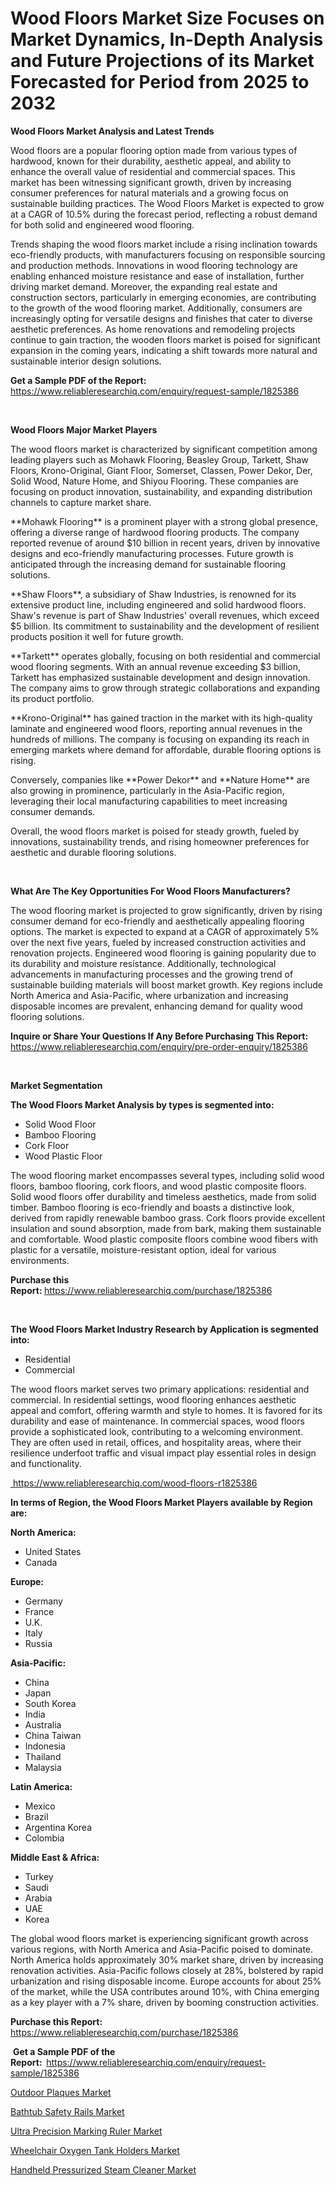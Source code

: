 <p><h1>Wood Floors Market Size Focuses on Market Dynamics, In-Depth Analysis and Future Projections of its Market Forecasted for Period from 2025 to 2032</h1></p><p><strong>Wood Floors Market Analysis and Latest Trends</strong></p>
<p><p>Wood floors are a popular flooring option made from various types of hardwood, known for their durability, aesthetic appeal, and ability to enhance the overall value of residential and commercial spaces. This market has been witnessing significant growth, driven by increasing consumer preferences for natural materials and a growing focus on sustainable building practices. The Wood Floors Market is expected to grow at a CAGR of 10.5% during the forecast period, reflecting a robust demand for both solid and engineered wood flooring.</p><p>Trends shaping the wood floors market include a rising inclination towards eco-friendly products, with manufacturers focusing on responsible sourcing and production methods. Innovations in wood flooring technology are enabling enhanced moisture resistance and ease of installation, further driving market demand. Moreover, the expanding real estate and construction sectors, particularly in emerging economies, are contributing to the growth of the wood flooring market. Additionally, consumers are increasingly opting for versatile designs and finishes that cater to diverse aesthetic preferences. As home renovations and remodeling projects continue to gain traction, the wooden floors market is poised for significant expansion in the coming years, indicating a shift towards more natural and sustainable interior design solutions.</p></p>
<p><strong>Get a Sample PDF of the Report:&nbsp;</strong> <a href="https://www.reliableresearchiq.com/enquiry/request-sample/1825386?utm_campaign=114&utm_medium=2&utm_source=Github&utm_content=ia&utm_term=04042025&utm_id=wood-floors">https://www.reliableresearchiq.com/enquiry/request-sample/1825386</a></p>
<p>&nbsp;</p>
<p><strong>Wood Floors Major Market Players</strong></p>
<p><p>The wood floors market is characterized by significant competition among leading players such as Mohawk Flooring, Beasley Group, Tarkett, Shaw Floors, Krono-Original, Giant Floor, Somerset, Classen, Power Dekor, Der, Solid Wood, Nature Home, and Shiyou Flooring. These companies are focusing on product innovation, sustainability, and expanding distribution channels to capture market share.</p><p>**Mohawk Flooring** is a prominent player with a strong global presence, offering a diverse range of hardwood flooring products. The company reported revenue of around $10 billion in recent years, driven by innovative designs and eco-friendly manufacturing processes. Future growth is anticipated through the increasing demand for sustainable flooring solutions.</p><p>**Shaw Floors**, a subsidiary of Shaw Industries, is renowned for its extensive product line, including engineered and solid hardwood floors. Shaw's revenue is part of Shaw Industries' overall revenues, which exceed $5 billion. Its commitment to sustainability and the development of resilient products position it well for future growth.</p><p>**Tarkett** operates globally, focusing on both residential and commercial wood flooring segments. With an annual revenue exceeding $3 billion, Tarkett has emphasized sustainable development and design innovation. The company aims to grow through strategic collaborations and expanding its product portfolio.</p><p>**Krono-Original** has gained traction in the market with its high-quality laminate and engineered wood floors, reporting annual revenues in the hundreds of millions. The company is focusing on expanding its reach in emerging markets where demand for affordable, durable flooring options is rising.</p><p>Conversely, companies like **Power Dekor** and **Nature Home** are also growing in prominence, particularly in the Asia-Pacific region, leveraging their local manufacturing capabilities to meet increasing consumer demands.</p><p>Overall, the wood floors market is poised for steady growth, fueled by innovations, sustainability trends, and rising homeowner preferences for aesthetic and durable flooring solutions.</p></p>
<p>&nbsp;</p>
<p><strong>What Are The Key Opportunities For Wood Floors Manufacturers?</strong></p>
<p><p>The wood flooring market is projected to grow significantly, driven by rising consumer demand for eco-friendly and aesthetically appealing flooring options. The market is expected to expand at a CAGR of approximately 5% over the next five years, fueled by increased construction activities and renovation projects. Engineered wood flooring is gaining popularity due to its durability and moisture resistance. Additionally, technological advancements in manufacturing processes and the growing trend of sustainable building materials will boost market growth. Key regions include North America and Asia-Pacific, where urbanization and increasing disposable incomes are prevalent, enhancing demand for quality wood flooring solutions.</p></p>
<p><strong>Inquire or Share Your Questions If Any Before Purchasing This Report:</strong> <a href="https://www.reliableresearchiq.com/enquiry/pre-order-enquiry/1825386?utm_campaign=114&utm_medium=2&utm_source=Github&utm_content=ia&utm_term=04042025&utm_id=wood-floors">https://www.reliableresearchiq.com/enquiry/pre-order-enquiry/1825386</a></p>
<p>&nbsp;</p>
<p><strong>Market Segmentation</strong></p>
<p><strong>The Wood Floors Market Analysis by types is segmented into:</strong></p>
<p><ul><li>Solid Wood Floor</li><li>Bamboo Flooring</li><li>Cork Floor</li><li>Wood Plastic Floor</li></ul></p>
<p><p>The wood flooring market encompasses several types, including solid wood floors, bamboo flooring, cork floors, and wood plastic composite floors. Solid wood floors offer durability and timeless aesthetics, made from solid timber. Bamboo flooring is eco-friendly and boasts a distinctive look, derived from rapidly renewable bamboo grass. Cork floors provide excellent insulation and sound absorption, made from bark, making them sustainable and comfortable. Wood plastic composite floors combine wood fibers with plastic for a versatile, moisture-resistant option, ideal for various environments.</p></p>
<p><strong>Purchase this Report:&nbsp;</strong><a href="https://www.reliableresearchiq.com/purchase/1825386?utm_campaign=114&utm_medium=2&utm_source=Github&utm_content=ia&utm_term=04042025&utm_id=wood-floors">https://www.reliableresearchiq.com/purchase/1825386</a></p>
<p>&nbsp;</p>
<p><strong>The Wood Floors Market Industry Research by Application is segmented into:</strong></p>
<p><ul><li>Residential</li><li>Commercial</li></ul></p>
<p><p>The wood floors market serves two primary applications: residential and commercial. In residential settings, wood flooring enhances aesthetic appeal and comfort, offering warmth and style to homes. It is favored for its durability and ease of maintenance. In commercial spaces, wood floors provide a sophisticated look, contributing to a welcoming environment. They are often used in retail, offices, and hospitality areas, where their resilience underfoot traffic and visual impact play essential roles in design and functionality.</p></p>
<p><a href="https://www.reliableresearchiq.com/wood-floors-r1825386?utm_campaign=114&utm_medium=2&utm_source=Github&utm_content=ia&utm_term=04042025&utm_id=wood-floors">&nbsp;https://www.reliableresearchiq.com/wood-floors-r1825386</a></p>
<p><strong>In terms of Region, the Wood Floors Market Players available by Region are:</strong></p>
<p>
    <p> <strong> North America: </strong>
        <ul>
            <li>United States</li>
            <li>Canada</li>
        </ul>
        </p> 
    <p> <strong> Europe: </strong>
        <ul>
            <li>Germany</li>
            <li>France</li>
            <li>U.K.</li>
            <li>Italy</li>
            <li>Russia</li>
        </ul>
        </p> 
    <p> <strong> Asia-Pacific: </strong>
        <ul>
            <li>China</li>
            <li>Japan</li>
            <li>South Korea</li>
            <li>India</li>
            <li>Australia</li>
            <li>China Taiwan</li>
            <li>Indonesia</li>
            <li>Thailand</li>
            <li>Malaysia</li>
        </ul>
        </p> 
    <p> <strong> Latin America: </strong>
        <ul>
            <li>Mexico</li>
            <li>Brazil</li>
            <li>Argentina Korea</li>
            <li>Colombia</li>
        </ul>
        </p> 
    <p> <strong> Middle East & Africa: </strong>
        <ul>
            <li>Turkey</li>
            <li>Saudi</li>
            <li>Arabia</li>
            <li>UAE</li>
            <li>Korea</li>
        </ul>
    </p>
    </p>
<p><p>The global wood floors market is experiencing significant growth across various regions, with North America and Asia-Pacific poised to dominate. North America holds approximately 30% market share, driven by increasing renovation activities. Asia-Pacific follows closely at 28%, bolstered by rapid urbanization and rising disposable income. Europe accounts for about 25% of the market, while the USA contributes around 10%, with China emerging as a key player with a 7% share, driven by booming construction activities.</p></p>
<p><strong>Purchase this Report: </strong><a href="https://www.reliableresearchiq.com/purchase/1825386?utm_campaign=114&utm_medium=2&utm_source=Github&utm_content=ia&utm_term=04042025&utm_id=wood-floors">https://www.reliableresearchiq.com/purchase/1825386</a></p>
<p>&nbsp;<strong>Get a Sample PDF of the Report:&nbsp;&nbsp;</strong><a href="https://www.reliableresearchiq.com/enquiry/request-sample/1825386?utm_campaign=114&utm_medium=2&utm_source=Github&utm_content=ia&utm_term=04042025&utm_id=wood-floors">https://www.reliableresearchiq.com/enquiry/request-sample/1825386</a></p>
<p><strong></strong></p>
<p><p><a href="https://github.com/jaspartatin/Market-Research-Report-List-1/blob/main/outdoor-plaques-market.md?utm_campaign=114&utm_medium=2&utm_source=Github&utm_content=ia&utm_term=04042025&utm_id=wood-floors">Outdoor Plaques Market</a></p><p><a href="https://github.com/toghojbeinta/Market-Research-Report-List-1/blob/main/bathtub-safety-rails-market.md?utm_campaign=114&utm_medium=2&utm_source=Github&utm_content=ia&utm_term=04042025&utm_id=wood-floors">Bathtub Safety Rails Market</a></p><p><a href="https://github.com/spehnluenaru/Market-Research-Report-List-1/blob/main/ultra-precision-marking-ruler-market.md?utm_campaign=114&utm_medium=2&utm_source=Github&utm_content=ia&utm_term=04042025&utm_id=wood-floors">Ultra Precision Marking Ruler Market</a></p><p><a href="https://github.com/alefermeivys/Market-Research-Report-List-1/blob/main/wheelchair-oxygen-tank-holders-market.md?utm_campaign=114&utm_medium=2&utm_source=Github&utm_content=ia&utm_term=04042025&utm_id=wood-floors">Wheelchair Oxygen Tank Holders Market</a></p><p><a href="https://github.com/kluviabolofo/Market-Research-Report-List-1/blob/main/handheld-pressurized-steam-cleaner-market.md?utm_campaign=114&utm_medium=2&utm_source=Github&utm_content=ia&utm_term=04042025&utm_id=wood-floors">Handheld Pressurized Steam Cleaner Market</a></p></p>